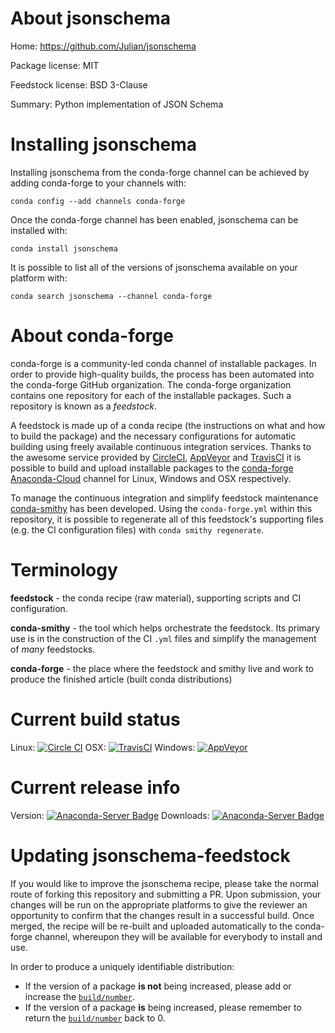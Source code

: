 About jsonschema
================

Home: https://github.com/Julian/jsonschema

Package license: MIT

Feedstock license: BSD 3-Clause

Summary: Python implementation of JSON Schema



Installing jsonschema
=====================

Installing jsonschema from the conda-forge channel can be achieved by adding conda-forge to your channels with:

```
conda config --add channels conda-forge
```

Once the conda-forge channel has been enabled, jsonschema can be installed with:

```
conda install jsonschema
```

It is possible to list all of the versions of jsonschema available on your platform with:

```
conda search jsonschema --channel conda-forge
```


About conda-forge
=================

conda-forge is a community-led conda channel of installable packages.
In order to provide high-quality builds, the process has been automated into the
conda-forge GitHub organization. The conda-forge organization contains one repository 
for each of the installable packages. Such a repository is known as a *feedstock*.

A feedstock is made up of a conda recipe (the instructions on what and how to build
the package) and the necessary configurations for automatic building using freely
available continuous integration services. Thanks to the awesome service provided by
[CircleCI](https://circleci.com/), [AppVeyor](http://www.appveyor.com/)
and [TravisCI](https://travis-ci.org/) it is possible to build and upload installable
packages to the [conda-forge](https://anaconda.org/conda-forge)
[Anaconda-Cloud](http://docs.anaconda.org/) channel for Linux, Windows and OSX respectively.

To manage the continuous integration and simplify feedstock maintenance
[conda-smithy](http://github.com/conda-forge/conda-smithy) has been developed.
Using the ``conda-forge.yml`` within this repository, it is possible to regenerate all of
this feedstock's supporting files (e.g. the CI configuration files) with ``conda smithy regenerate``.


Terminology
===========

**feedstock** - the conda recipe (raw material), supporting scripts and CI configuration.

**conda-smithy** - the tool which helps orchestrate the feedstock.
                   Its primary use is in the construction of the CI ``.yml`` files
                   and simplify the management of *many* feedstocks.

**conda-forge** - the place where the feedstock and smithy live and work to
                  produce the finished article (built conda distributions)

Current build status
====================

Linux: [![Circle CI](https://circleci.com/gh/conda-forge/jsonschema-feedstock.svg?style=svg)](https://circleci.com/gh/conda-forge/jsonschema-feedstock)
OSX: [![TravisCI](https://travis-ci.org/conda-forge/jsonschema-feedstock.svg?branch=master)](https://travis-ci.org/conda-forge/jsonschema-feedstock) 
Windows: [![AppVeyor](https://ci.appveyor.com/api/projects/status/github/conda-forge/jsonschema-feedstock?svg=True)](https://ci.appveyor.com/project/conda-forge/jsonschema-feedstock/branch/master)

Current release info
====================
Version: [![Anaconda-Server Badge](https://anaconda.org/conda-forge/jsonschema/badges/version.svg)](https://anaconda.org/conda-forge/jsonschema)
Downloads: [![Anaconda-Server Badge](https://anaconda.org/conda-forge/jsonschema/badges/downloads.svg)](https://anaconda.org/conda-forge/jsonschema)


Updating jsonschema-feedstock
=============================

If you would like to improve the jsonschema recipe, please take the normal
route of forking this repository and submitting a PR. Upon submission, your changes will
be run on the appropriate platforms to give the reviewer an opportunity to confirm that the
changes result in a successful build. Once merged, the recipe will be re-built and uploaded
automatically to the conda-forge channel, whereupon they will be available for everybody to
install and use.

In order to produce a uniquely identifiable distribution:
 * If the version of a package **is not** being increased, please add or increase
   the [``build/number``](http://conda.pydata.org/docs/building/meta-yaml.html#build-number-and-string). 
 * If the version of a package **is** being increased, please remember to return
   the [``build/number``](http://conda.pydata.org/docs/building/meta-yaml.html#build-number-and-string)
   back to 0.
